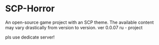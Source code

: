 # SCP-Horror
An open-source game project with an SCP theme.
The available content may vary drastically from version to version.
ver 0.0.07
ru - project

pls use dedicate server!